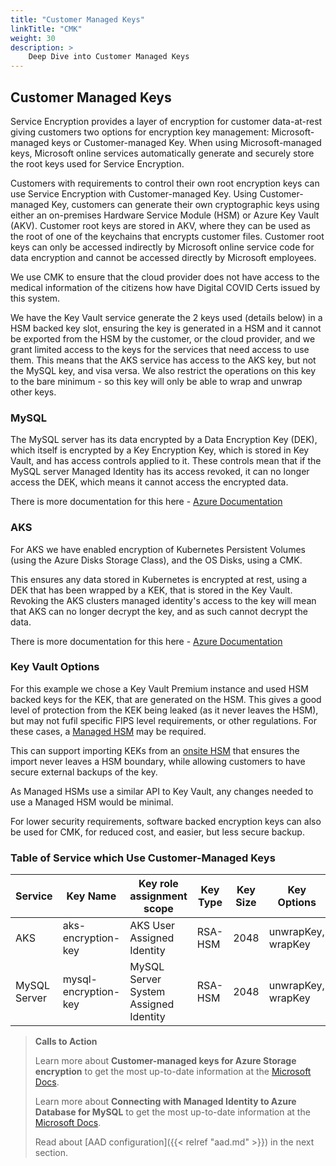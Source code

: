 ```yaml
---
title: "Customer Managed Keys"
linkTitle: "CMK"
weight: 30
description: >
    Deep Dive into Customer Managed Keys
---
```


## Customer Managed Keys

Service Encryption provides a layer of encryption for customer data-at-rest giving customers two options for encryption key management: Microsoft-managed keys or Customer-managed Key. When using Microsoft-managed keys, Microsoft online services automatically generate and securely store the root keys used for Service Encryption.

Customers with requirements to control their own root encryption keys can use Service Encryption with Customer-managed Key. Using Customer-managed Key, customers can generate their own cryptographic keys using either an on-premises Hardware Service Module (HSM) or Azure Key Vault (AKV). Customer root keys are stored in AKV, where they can be used as the root of one of the keychains that encrypts customer files. Customer root keys can only be accessed indirectly by Microsoft online service code for data encryption and cannot be accessed directly by Microsoft employees.

We use CMK to ensure that the cloud provider does not have access to the medical information of the citizens how have Digital COVID Certs issued by this system.

We have the Key Vault service generate the 2 keys used (details below) in a HSM backed key slot, ensuring the key is generated in a HSM and it cannot be exported from the HSM by the customer, or the cloud provider, and we grant limited access to the keys for the services that need access to use them. This means that the AKS service has access to the AKS key, but not the MySQL key, and visa versa. We also restrict the operations on this key to the bare minimum - so this key will only be able to wrap and unwrap other keys.

### MySQL

The MySQL server has its data encrypted by a Data Encryption Key (DEK), which itself is encrypted by a Key Encryption Key, which is stored in Key Vault, and has access controls applied to it.
These controls mean that if the MySQL server Managed Identity has its access revoked, it can no longer access the DEK, which means it cannot access the encrypted data.

There is more documentation for this here - [Azure Documentation](https://docs.microsoft.com/en-us/azure/mysql/concepts-data-encryption-mysql)

### AKS

For AKS we have enabled encryption of Kubernetes Persistent Volumes (using the Azure Disks Storage Class), and the OS Disks, using a CMK.

This ensures any data stored in Kubernetes is encrypted at rest, using a DEK that has been wrapped by a KEK, that is stored in the Key Vault.
Revoking the AKS clusters managed identity's access to the key will mean that AKS can no longer decrypt the key, and as such cannot decrypt the data.

There is more documentation for this here - [Azure Documentation](https://docs.microsoft.com/en-us/azure/aks/azure-disk-customer-managed-keys)

### Key Vault Options

For this example we chose a Key Vault Premium instance and used HSM backed keys for the KEK, that are generated on the HSM.
This gives a good level of protection from the KEK being leaked (as it never leaves the HSM), but may not fufil specific FIPS level requirements, or other regulations.
For these cases, a [Managed HSM](https://docs.microsoft.com/en-us/azure/key-vault/managed-hsm/overview) may be required.

This can support importing KEKs from an [onsite HSM](https://docs.microsoft.com/en-us/azure/key-vault/managed-hsm/hsm-protected-keys-byok) that ensures the import
never leaves a HSM boundary, while allowing customers to have secure external backups of the key.

As Managed HSMs use a similar API to Key Vault, any changes needed to  use a Managed HSM would be minimal.

For lower security requirements, software backed encryption keys can also be used for CMK, for reduced cost, and easier, but less secure backup.

### Table of Service which Use Customer-Managed Keys

| Service      | Key Name             | Key role assignment scope             | Key Type | Key Size | Key Options        |
| ------------ | -------------------- | ------------------------------------- | -------- | -------- | ------------------ |
| AKS          | aks-encryption-key   | AKS User Assigned Identity            | RSA-HSM  | 2048     | unwrapKey, wrapKey |
| MySQL Server | mysql-encryption-key | MySQL Server System Assigned Identity | RSA-HSM  | 2048     | unwrapKey, wrapKey |

> __Calls to Action__
>
>Learn more about **Customer-managed keys for Azure Storage encryption** to get the most up-to-date information at the [Microsoft Docs](https://docs.microsoft.com/en-us/azure/storage/common/customer-managed-keys-overview).
>
>Learn more about **Connecting with Managed Identity to Azure Database for MySQL** to get the most up-to-date information at the [Microsoft Docs](https://docs.microsoft.com/en-us/azure/mysql/howto-connect-with-managed-identity).
>
>Read about [AAD configuration]({{< relref "aad.md" >}}) in the next section.
